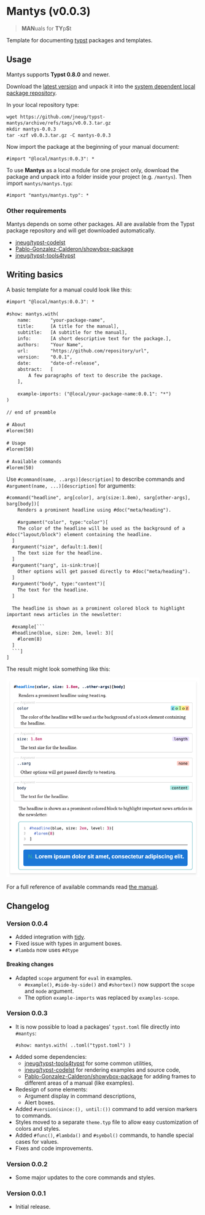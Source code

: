 # Mantys (v0.0.3)

> **MAN**uals for **TY**p**S**t

Template for documenting [typst](https://github.com/typst/typst) packages and templates.

## Usage

Mantys supports **Typst 0.8.0** and newer.

Download the [latest version](https://github.com/jneug/typst-mantys/releases/tag/v0.0.3) and unpack it into the [system dependent local package repository](https://github.com/typst/packages#local-packages).

In your local repository type:
```shell
wget https://github.com/jneug/typst-mantys/archive/refs/tags/v0.0.3.tar.gz
mkdir mantys-0.0.3
tar -xzf v0.0.3.tar.gz -C mantys-0.0.3
```

Now import the package at the beginning of your manual document:
```typst
#import "@local/mantys:0.0.3": *
```

To use **Mantys** as a local module for one project only, download the package and unpack into a folder inside your project (e.g. `/mantys`). Then import `mantys/mantys.typ`:

```typst
#import "mantys/mantys.typ": *
```

### Other requirements

Mantys depends on some other packages. All are available from the Typst package repository and will get downloaded automatically.

- [jneug/typst-codelst](https://github.com/jneug/typst-codelst)
- [Pablo-Gonzalez-Calderon/showybox-package](https://github.com/Pablo-Gonzalez-Calderon/showybox-package)
- [jneug/typst-tools4typst](https://github.com/jneug/typst-tools4typst)

## Writing basics

A basic template for a manual could look like this:

```typst
#import "@local/mantys:0.0.3": *

#show: mantys.with(
	name:		"your-package-name",
	title: 		[A title for the manual],
	subtitle: 	[A subtitle for the manual],
	info:		[A short descriptive text for the package.],
	authors:	"Your Name",
	url:		"https://github.com/repository/url",
	version:	"0.0.1",
	date:		"date-of-release",
	abstract: 	[
		A few paragraphs of text to describe the package.
	],

	example-imports: ("@local/your-package-name:0.0.1": "*")
)

// end of preamble

# About
#lorem(50)

# Usage
#lorem(50)

# Available commands
#lorem(50)

```

Use `#command(name, ..args)[description]` to describe commands and `#argument(name, ...)[description]` for arguments:

```typst
#command("headline", arg[color], arg(size:1.8em), sarg[other-args], barg[body])[
	Renders a prominent headline using #doc("meta/heading").

	#argument("color", type:"color")[
    The color of the headline will be used as the background of a #doc("layout/block") element containing the headline.
  ]
  #argument("size", default:1.8em)[
    The text size for the headline.
  ]
  #argument("sarg", is-sink:true)[
    Other options will get passed directly to #doc("meta/heading").
  ]
  #argument("body", type:"content")[
    The text for the headline.
  ]

  The headline is shown as a prominent colored block to highlight important news articles in the newsletter:

  #example[```
  #headline(blue, size: 2em, level: 3)[
    #lorem(8)
  ]
  ```]
]
```

The result might look something like this:

![Example for a headline command with Mantys](docs/assets/headline-example.png)

For a full reference of available commands read [the manual](manual.pdf).

## Changelog

### Version 0.0.4

- Added integration with [tidy](https://github.com/Mc-Zen/tidy).
- Fixed issue with types in argument boxes.
- `#lambda` now uses `#dtype`

#### Breaking changes

- Adapted `scope` argument for `eval` in examples.
	- `#example()`, `#side-by-side()` and `#shortex()` now support the `scope` and `mode` argument.
	- The option `example-imports` was replaced by `examples-scope`.

### Version 0.0.3

- It is now possible to load a packages' `typst.toml` file directly into `#mantys`:
	```typst
	#show: mantys.with( ..toml("typst.toml") )
	```
- Added some dependencies:
	- [jneug/typst-tools4typst](https://github.com/jneug/typst-tools4typst) for some common utilities,
	- [jneug/typst-codelst](https://github.com/jneug/typst-codelst) for rendering examples and source code,
	- [Pablo-Gonzalez-Calderon/showybox-package](https://github.com/Pablo-Gonzalez-Calderon/showybox-package) for adding frames to different areas of a manual (like examples).
- Redesign of some elements:
	- Argument display in command descriptions,
	- Alert boxes.
- Added `#version(since:(), until:())` command to add version markers to commands.
- Styles moved to a separate `theme.typ` file to allow easy customization of colors and styles.
- Added `#func()`, `#lambda()` and `#symbol()` commands, to handle special cases for values.
- Fixes and code improvements.

### Version 0.0.2

- Some major updates to the core commands and styles.

### Version 0.0.1

- Initial release.
